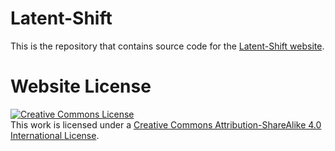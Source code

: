 # Latent-Shift

This is the repository that contains source code for the [Latent-Shift website](https://latent-shift.github.io).

<!-- If you find Latent-shift useful for your work please cite: -->
<!-- ``` -->
<!-- @article{xx -->
<!--   author    = {xx}, -->
<!--   title     = {xx}, -->
<!--   journal   = {xx}, -->
<!--   year      = {xx}, -->
<!-- } -->
<!-- ``` -->

# Website License
<a rel="license" href="http://creativecommons.org/licenses/by-sa/4.0/"><img alt="Creative Commons License" style="border-width:0" src="https://i.creativecommons.org/l/by-sa/4.0/88x31.png" /></a><br />This work is licensed under a <a rel="license" href="http://creativecommons.org/licenses/by-sa/4.0/">Creative Commons Attribution-ShareAlike 4.0 International License</a>.
